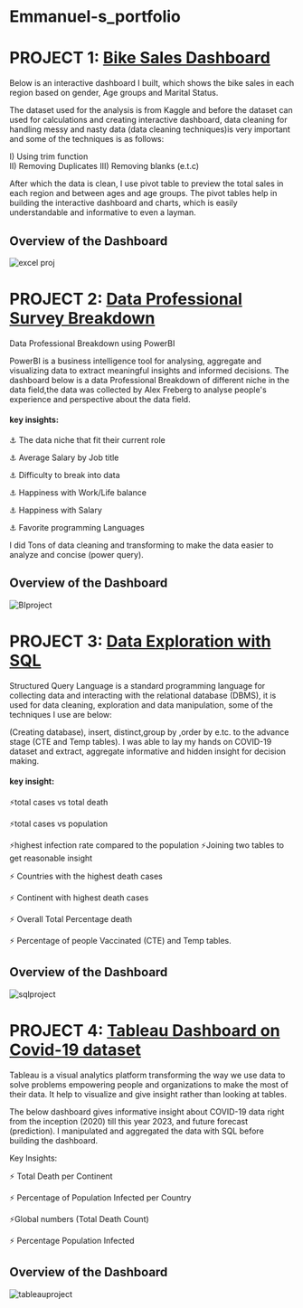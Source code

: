# Emmanuel-s_portfolio

# PROJECT 1:  [Bike Sales Dashboard](https://github.com/classicemmaeasy/Bike-Sales-Dashboard)

Below is an interactive dashboard I built, which shows the bike sales in each region based on gender, Age groups and Marital Status.

The dataset used for the analysis is from Kaggle and before the dataset can used for calculations and creating interactive dashboard, data cleaning for handling messy and nasty data (data cleaning techniques)is very important and some of the techniques is as follows:

I) Using trim function  
II) Removing Duplicates
III) Removing  blanks (e.t.c)

After which the data is clean, I use pivot table to preview the total sales in each region and between ages and age groups.
The pivot tables help in building the interactive dashboard and charts, which is easily understandable and informative to even a layman.

## Overview of the Dashboard
![excel proj](https://github.com/classicemmaeasy/Emmanuel-s_portfolio/assets/105358925/0bed61e6-cc24-4327-a106-551480ce9c7f)

# PROJECT 2:  [Data Professional Survey Breakdown](https://github.com/classicemmaeasy/Data-Survey-Professional-Breakdown-using-PowerBi)
Data Professional Breakdown using PowerBI

PowerBI is a business intelligence tool for analysing, aggregate and visualizing data to extract meaningful insights and informed decisions.
The dashboard below is a data Professional Breakdown of different niche in the data field,the data was collected by Alex Freberg to analyse people's experience and perspective about the data field.

#### key insights:
 
 ⚓ The data niche that fit their current role
 
 ⚓ Average Salary by Job title
 
 ⚓ Difficulty to break into data
 
 ⚓ Happiness with Work/Life balance
 
 ⚓ Happiness with Salary
 
 ⚓ Favorite programming Languages

I did Tons of data cleaning and transforming to make the data easier to analyze and concise (power query).

## Overview of the Dashboard
![BIproject](https://github.com/classicemmaeasy/Emmanuel-s_portfolio/assets/105358925/df441dcf-9453-40bb-9911-2009a390a958)



# PROJECT 3:  [Data Exploration with SQL](https://github.com/classicemmaeasy/Data-Exploration-on-COVID19-dataset-with-SQL)
Structured Query Language is a standard programming language for collecting data and interacting  with the relational database (DBMS),
it is used for data cleaning, exploration and data manipulation, some of the techniques I use are below: 

 (Creating database), insert, distinct,group by ,order by e.tc. to the advance stage (CTE and Temp tables).
I was able to lay my hands on COVID-19 dataset and extract, aggregate informative and hidden insight for decision making.

#### key insight:

⚡total cases vs total death

⚡total cases vs population

⚡highest infection rate compared to the population
⚡Joining two tables to get reasonable insight

⚡ Countries with the highest death cases

⚡ Continent with highest death cases

⚡ Overall Total Percentage death

⚡ Percentage of people Vaccinated (CTE) and Temp tables.

## Overview of the Dashboard
![sqlproject](https://github.com/classicemmaeasy/Emmanuel-s_portfolio/assets/105358925/dd1d4711-860c-4d7c-b278-ba59b3290df1)


# PROJECT 4:  [Tableau Dashboard on Covid-19 dataset](https://public.tableau.com/app/profile/awogbindin.emmanuel/viz/TableauProject_16835878277970/Dashboard1)

Tableau is a visual analytics platform transforming the way we use data to solve problems empowering people and organizations to make the most of their data. It help to visualize and give insight rather than looking at tables.

The below dashboard gives informative insight  about COVID-19 data right  from the inception (2020) till this year 2023, and future forecast (prediction).
I manipulated and aggregated the data with SQL  before building the dashboard.

Key Insights:

⚡ Total Death per Continent

⚡ Percentage of Population Infected per Country

⚡Global numbers (Total Death Count)

⚡ Percentage Population Infected


## Overview of the Dashboard
![tableauproject](https://github.com/classicemmaeasy/Emmanuel-s_portfolio/assets/105358925/5b6459dc-3fa0-47f0-92ba-96cad066d5e1)

